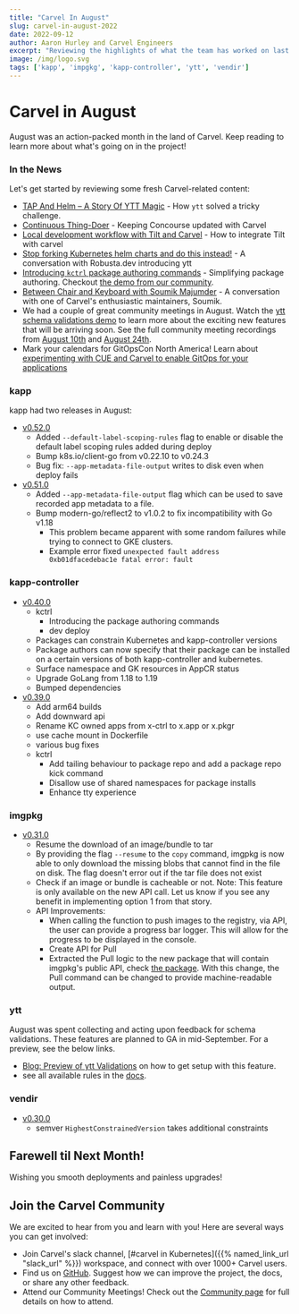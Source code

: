 ```yaml
---
title: "Carvel In August"
slug: carvel-in-august-2022
date: 2022-09-12
author: Aaron Hurley and Carvel Engineers
excerpt: "Reviewing the highlights of what the team has worked on last month."
image: /img/logo.svg
tags: ['kapp', 'impgkg', 'kapp-controller', 'ytt', 'vendir']
---
```

# Carvel in August

August was an action-packed month in the land of Carvel. Keep reading to learn more about what's going on in the project!

### In the News

Let's get started by reviewing some fresh Carvel-related content:

* [TAP And Helm – A Story Of YTT Magic](https://vrabbi.cloud/post/tap-and-helm-a-story-of-ytt-magic/) - How `ytt` solved a tricky challenge.
* [Continuous Thing-Doer](https://petewall.net/continuous-thing-doer/) - Keeping Concourse updated with Carvel
* [Local development workflow with Tilt and Carvel](https://carvel.dev/blog/tilt-carvel-local-workflow/) - How to integrate Tilt with carvel
* [Stop forking Kubernetes helm charts and do this instead!](https://www.youtube.com/watch?v=a-bEEKt7eHA) - A conversation with Robusta.dev introducing ytt
* [Introducing `kctrl` package authoring commands](https://carvel.dev/blog/kctrl-pkg-authoring-cmds/) - Simplifying package authoring. Checkout [the demo from our community](https://www.youtube.com/watch?v=UUBKK5KtquU).
* [Between Chair and Keyboard with Soumik Majumder](https://www.youtube.com/watch?v=tM79Z08WDkM) - A conversation with one of Carvel's enthusiastic maintainers, Soumik.
* We had a couple of great community meetings in August. Watch the [ytt schema validations demo](https://www.youtube.com/watch?v=GBMSru3WBJg) to learn more about the exciting new features that will be arriving soon. See the full community meeting recordings from [August 10th](https://www.youtube.com/watch?v=mxlKpvkJDUk) and [August 24th](https://www.youtube.com/watch?v=6OjRzGskT60).
* Mark your calendars for GitOpsCon North America! Learn about [experimenting with CUE and Carvel to enable GitOps for your applications](https://gitopsconna22.sched.com/event/1AR9Z)

### kapp

kapp had two releases in August:

* [v0.52.0](https://github.com/carvel-dev/kapp/releases/tag/v0.52.0)
    * Added `--default-label-scoping-rules` flag to enable or disable the default label scoping rules added during deploy
    * Bump k8s.io/client-go from v0.22.10 to v0.24.3
    * Bug fix: `--app-metadata-file-output` writes to disk even when deploy fails
* [v0.51.0](https://github.com/carvel-dev/kapp/releases/tag/v0.51.0)
    * Added `--app-metadata-file-output` flag which can be used to save recorded app metadata to a file.
    * Bump modern-go/reflect2 to v1.0.2 to fix incompatibility with Go v1.18
        * This problem became apparent with some random failures while trying to connect to GKE clusters.
        * Example error fixed `unexpected fault address 0xb01dfacedebac1e fatal error: fault`

### kapp-controller

* [v0.40.0](https://github.com/carvel-dev/kapp-controller/releases/tag/v0.40.0)
    * kctrl
        * Introducing the package authoring commands
        * dev deploy
    * Packages can constrain Kubernetes and kapp-controller versions
    * Package authors can now specify that their package can be installed on a certain versions of both kapp-controller and kubernetes.
    * Surface namespace and GK resources in AppCR status
    * Upgrade GoLang from 1.18 to 1.19
    * Bumped dependencies
* [v0.39.0](https://github.com/carvel-dev/kapp-controller/releases/tag/v0.39.0)
    * Add arm64 builds
    * Add downward api
    * Rename KC owned apps from x-ctrl to x.app or x.pkgr
    * use cache mount in Dockerfile
    * various bug fixes
    * kctrl
        * Add tailing behaviour to package repo and add a package repo kick command
        * Disallow use of shared namespaces for package installs
        * Enhance tty experience


### imgpkg

* [v0.31.0](https://github.com/carvel-dev/imgpkg/releases/tag/v0.31.0)
    * Resume the download of an image/bundle to tar
    * By providing the flag `--resume` to the `copy` command, imgpkg is now able to only download the missing blobs that cannot find in the file on disk. The flag doesn't error out if the tar file does not exist
    * Check if an image or bundle is cacheable or not. Note: This feature is only available on the new API call. Let us know if you see any benefit in implementing option 1 from that story.
    * API Improvements:
        * When calling the function to push images to the registry, via API, the user can provide a progress bar logger. This will allow for the progress to be displayed in the console.
        * Create API for Pull
        * Extracted the Pull logic to the new package that will contain imgpkg's public API, check [the package](https://github.com/carvel-dev/imgpkg/tree/develop/pkg/imgpkg/v1). With this change, the Pull command can be changed to provide machine-readable output.

### ytt

August was spent collecting and acting upon feedback for schema validations. These features are planned to GA in mid-September. For a preview, see the below links.

* [Blog: Preview of ytt Validations](https://carvel.dev/blog/ytt-validations-preview/) on how to get setup with this feature.
* see all available rules in the [docs](https://carvel.dev/ytt/docs/v0.42.0/lang-ref-ytt-schema/#schemavalidation).

### vendir

* [v0.30.0](https://github.com/carvel-dev/vendir/releases/tag/v0.30.0)
    * semver `HighestConstrainedVersion` takes additional constraints

## Farewell til Next Month!

Wishing you smooth deployments and painless upgrades!

## Join the Carvel Community

We are excited to hear from you and learn with you! Here are several ways you can get involved:

* Join Carvel's slack channel, [#carvel in Kubernetes]({{% named_link_url "slack_url" %}}) workspace, and connect with over 1000+ Carvel users.
* Find us on [GitHub](https://github.com/vmware-tanzu/carvel). Suggest how we can improve the project, the docs, or share any other feedback.
* Attend our Community Meetings! Check out the [Community page](/community/) for full details on how to attend.
